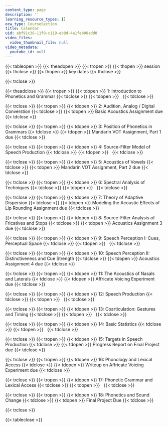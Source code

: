 ```yaml
---
content_type: page
description: ''
learning_resource_types: []
ocw_type: CourseSection
title: Calendar
uid: abf91c36-11f0-c119-eb8d-4a1feb08add0
video_files:
  video_thumbnail_file: null
video_metadata:
  youtube_id: null
---
```


{{< tableopen >}}
{{< theadopen >}}
{{< tropen >}}
{{< thopen >}}
session
{{< thclose >}}
{{< thopen >}}
key dates
{{< thclose >}}

{{< trclose >}}

{{< theadclose >}}
{{< tropen >}}
{{< tdopen >}}
1: Introduction to Phonetics and Grammar
{{< tdclose >}}
{{< tdopen >}}
 
{{< tdclose >}}

{{< trclose >}}
{{< tropen >}}
{{< tdopen >}}
2: Audition, Analog / Digital Converstion
{{< tdclose >}}
{{< tdopen >}}
Basic Acoustics Assignment due
{{< tdclose >}}

{{< trclose >}}
{{< tropen >}}
{{< tdopen >}}
3: Position of Phonetics in Grammars
{{< tdclose >}}
{{< tdopen >}}
Mandarin VOT Assignment, Part 1 due
{{< tdclose >}}

{{< trclose >}}
{{< tropen >}}
{{< tdopen >}}
4: Source-Filter Model of Speech Production
{{< tdclose >}}
{{< tdopen >}}
 
{{< tdclose >}}

{{< trclose >}}
{{< tropen >}}
{{< tdopen >}}
5: Acoustics of Vowels
{{< tdclose >}}
{{< tdopen >}}
Mandarin VOT Assignment, Part 2 due
{{< tdclose >}}

{{< trclose >}}
{{< tropen >}}
{{< tdopen >}}
6: Spectral Analysis of Techniques
{{< tdclose >}}
{{< tdopen >}}
 
{{< tdclose >}}

{{< trclose >}}
{{< tropen >}}
{{< tdopen >}}
7: Theory of Adaptive Dispersion
{{< tdclose >}}
{{< tdopen >}}
Modeling the Acoustic Effects of Lip Rounding Assignment due
{{< tdclose >}}

{{< trclose >}}
{{< tropen >}}
{{< tdopen >}}
8: Source-Filter Analysis of Fricatives and Stops
{{< tdclose >}}
{{< tdopen >}}
Acoustics Assignment 3 due
{{< tdclose >}}

{{< trclose >}}
{{< tropen >}}
{{< tdopen >}}
9: Speech Perception I: Cues, Perceptual Space
{{< tdclose >}}
{{< tdopen >}}
 
{{< tdclose >}}

{{< trclose >}}
{{< tropen >}}
{{< tdopen >}}
10: Speech Perception II: Distinctiveness and Cue Strength
{{< tdclose >}}
{{< tdopen >}}
Acoustics Assignment 4 due
{{< tdclose >}}

{{< trclose >}}
{{< tropen >}}
{{< tdopen >}}
11: The Acoustics of Nasals and Laterals
{{< tdclose >}}
{{< tdopen >}}
Affricate Voicing Experiment due
{{< tdclose >}}

{{< trclose >}}
{{< tropen >}}
{{< tdopen >}}
12: Speech Production
{{< tdclose >}}
{{< tdopen >}}
 
{{< tdclose >}}

{{< trclose >}}
{{< tropen >}}
{{< tdopen >}}
13: Coarticulation: Gestures and Timing
{{< tdclose >}}
{{< tdopen >}}
 
{{< tdclose >}}

{{< trclose >}}
{{< tropen >}}
{{< tdopen >}}
14: Basic Statistics
{{< tdclose >}}
{{< tdopen >}}
 
{{< tdclose >}}

{{< trclose >}}
{{< tropen >}}
{{< tdopen >}}
15: Targets in Speech Production
{{< tdclose >}}
{{< tdopen >}}
Progress Report on Final Project due
{{< tdclose >}}

{{< trclose >}}
{{< tropen >}}
{{< tdopen >}}
16: Phonology and Lexical Access
{{< tdclose >}}
{{< tdopen >}}
Writeup on Affricate Voicing Experiment due
{{< tdclose >}}

{{< trclose >}}
{{< tropen >}}
{{< tdopen >}}
17: Phonetic Grammar and Lexical Access
{{< tdclose >}}
{{< tdopen >}}
 
{{< tdclose >}}

{{< trclose >}}
{{< tropen >}}
{{< tdopen >}}
18: Phonetics and Sound Change
{{< tdclose >}}
{{< tdopen >}}
Final Project Due
{{< tdclose >}}

{{< trclose >}}

{{< tableclose >}}